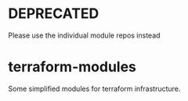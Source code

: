 # DEPRECATED

Please use the individual module repos instead

# terraform-modules
Some simplified modules for terraform infrastructure.
